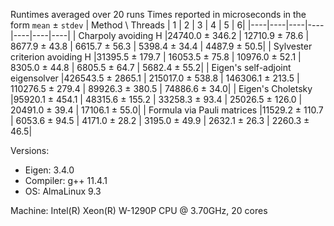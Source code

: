 Runtimes averaged over 20 runs
Times reported in microseconds in the form `mean` ± `stdev`
| Method \ Threads | 1 | 2 | 3 | 4 | 5 | 6|
|----|----|----|----|----|----|----|
| Charpoly avoiding H |24740.0 ± 346.2 | 12710.9 ± 78.6 | 8677.9 ± 43.8 | 6615.7 ± 56.3 | 5398.4 ± 34.4 | 4487.9 ± 50.5|
| Sylvester criterion avoiding H |31395.5 ± 179.7 | 16053.5 ± 75.8 | 10976.0 ± 52.1 | 8305.0 ± 44.8 | 6805.5 ± 64.7 | 5682.4 ± 55.2|
| Eigen's self-adjoint eigensolver |426543.5 ± 2865.1 | 215017.0 ± 538.8 | 146306.1 ± 213.5 | 110276.5 ± 279.4 | 89926.3 ± 380.5 | 74886.6 ± 34.0|
| Eigen's Choletsky |95920.1 ± 454.1 | 48315.6 ± 155.2 | 33258.3 ± 93.4 | 25026.5 ± 126.0 | 20491.0 ± 39.4 | 17106.1 ± 55.0|
| Formula via Pauli matrices |11529.2 ± 110.7 | 6053.6 ± 94.5 | 4171.0 ± 28.2 | 3195.0 ± 49.9 | 2632.1 ± 26.3 | 2260.3 ± 46.5|

Versions:
 * Eigen: 3.4.0
 * Compiler: g++ 11.4.1
 * OS: AlmaLinux 9.3

 Machine: Intel(R) Xeon(R) W-1290P CPU @ 3.70GHz, 20 cores
